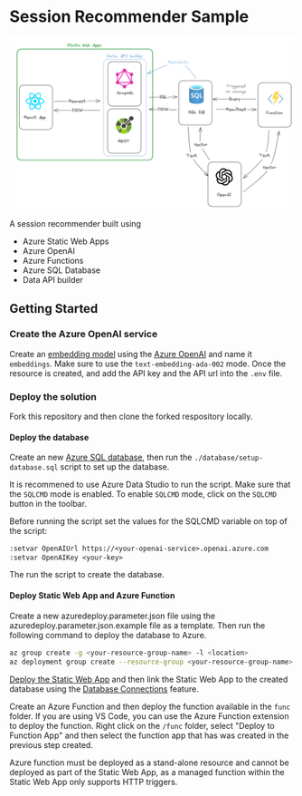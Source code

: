 # Session Recommender Sample

![Architecture Diagram](./_docs/session-recommeder-architecture.png)

A session recommender built using

- Azure Static Web Apps
- Azure OpenAI
- Azure Functions
- Azure SQL Database
- Data API builder

## Getting Started

### Create the Azure OpenAI service

Create an [embedding model](https://learn.microsoft.com/en-us/azure/ai-services/openai/concepts/models#embeddings-models) using the [Azure OpenAI](https://learn.microsoft.com/en-us/azure/ai-services/openai/how-to/create-resource?pivots=web-portal) and name it `embeddings`. Make sure to use the `text-embedding-ada-002` mode. Once the resource is created, and add the API key and the API url into the `.env` file.

### Deploy the solution

Fork this repository and then clone the forked respository locally.

#### Deploy the database

Create an new [Azure SQL database](https://learn.microsoft.com/en-us/azure/azure-sql/database/single-database-create-quickstart?view=azuresql&tabs=azure-portal), then run the `./database/setup-database.sql` script to set up the database.

It is recommened to use Azure Data Studio to run the script. Make sure that the `SQLCMD` mode is enabled. To enable `SQLCMD` mode, click on the `SQLCMD` button in the toolbar.

Before running the script set the values for the SQLCMD variable on top of the script:

```
:setvar OpenAIUrl https://<your-openai-service>.openai.azure.com
:setvar OpenAIKey <your-key>
```

The run the script to create the database.

#### Deploy Static Web App and Azure Function

Create a new azuredeploy.parameter.json file using the azuredeploy.parameter.json.example file as a template. Then run the following command to deploy the database to Azure.

```bash
az group create -g <your-resource-group-name> -l <location>
az deployment group create --resource-group <your-resource-group-name> --template-file main.bicep --parameters azuredeploy.parameters.json
```

[Deploy the Static Web App](https://learn.microsoft.com/en-us/azure/static-web-apps/static-web-apps-cli-deploy) and then link the Static Web App to the created database using the [Database Connections](https://learn.microsoft.com/en-us/azure/static-web-apps/database-overview) feature.

Create an Azure Function and then deploy the function available in the `func` folder. If you are using VS Code, you can use the Azure Function extension to deploy the function. Right click on the `/func` folder, select "Deploy to Function App" and then select the function app that has was created in the previous step created.

Azure function must be deployed as a stand-alone resource and cannot be deployed as part of the Static Web App, as a managed function within the Static Web App only supports HTTP triggers.
